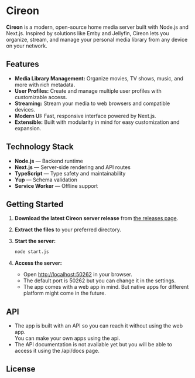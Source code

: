 # Cireon

**Cireon** is a modern, open-source home media server built with Node.js and Next.js. Inspired by solutions like Emby and Jellyfin, Cireon lets you organize, stream, and manage your personal media library from any device on your network.

## Features

- **Media Library Management:** Organize movies, TV shows, music, and more with rich metadata.
- **User Profiles:** Create and manage multiple user profiles with customizable access.
- **Streaming:** Stream your media to web browsers and compatible devices.
- **Modern UI:** Fast, responsive interface powered by Next.js.
- **Extensible:** Built with modularity in mind for easy customization and expansion.

## Technology Stack

- **Node.js** — Backend runtime
- **Next.js** — Server-side rendering and API routes
- **TypeScript** — Type safety and maintainability
- **Yup** — Schema validation
- **Service Worker** — Offline support

## Getting Started

1. **Download the latest Cireon server release** from [the releases page](https://github.com/CireonApp/server/releases).
2. **Extract the files** to your preferred directory.
3. **Start the server:**
   ```bash
   node start.js
   ```

4. **Access the server:**
   - Open [http://localhost:50262](http://localhost:50262) in your browser.
   - The default port is 50262 but you can change it in the settings.
   - The app comes with a web app in mind. But native apps for different platform might come in the future.

## API

- The app is built with an API so you can reach it without using the web app.  
  You can make your own apps using the api.
- The API documentation is not available yet but you will be able to access it using the /api/docs page.
  

## License

